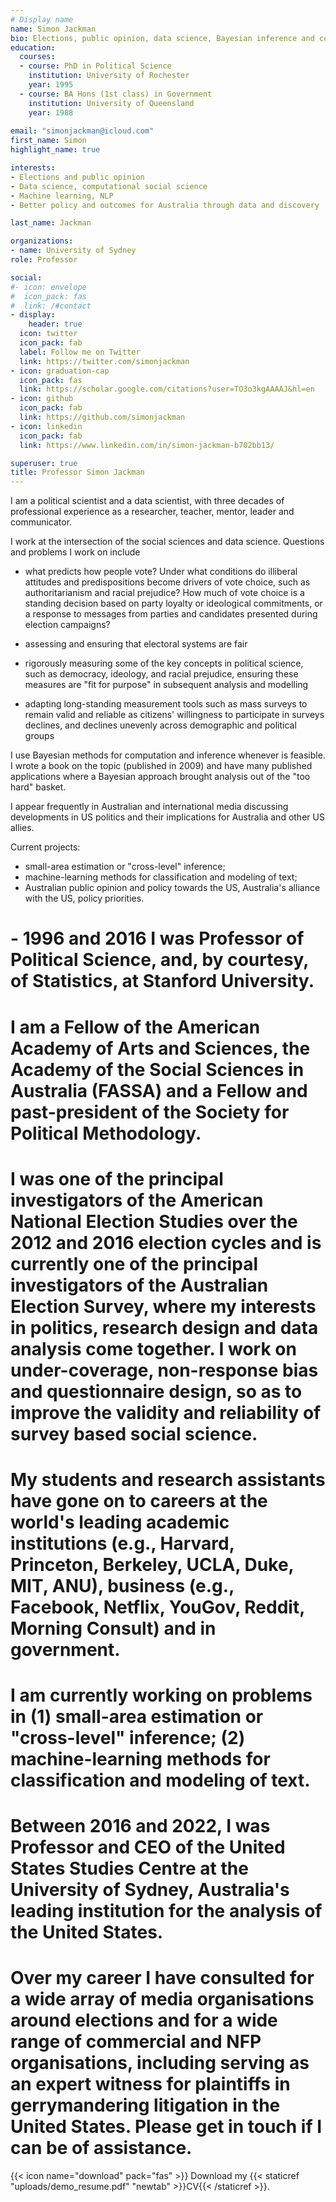 ```yaml
---
# Display name
name: Simon Jackman
bio: Elections, public opinion, data science, Bayesian inference and computation, data viz.
education:
  courses:
  - course: PhD in Political Science
    institution: University of Rochester
    year: 1995
  - course: BA Hons (1st class) in Government
    institution: University of Queensland
    year: 1988
    
email: "simonjackman@icloud.com"
first_name: Simon
highlight_name: true

interests:
- Elections and public opinion
- Data science, computational social science
- Machine learning, NLP
- Better policy and outcomes for Australia through data and discovery

last_name: Jackman

organizations:
- name: University of Sydney
role: Professor

social:
#- icon: envelope
#  icon_pack: fas
#  link: /#contact
- display:
    header: true
  icon: twitter
  icon_pack: fab
  label: Follow me on Twitter
  link: https://twitter.com/simonjackman
- icon: graduation-cap
  icon_pack: fas
  link: https://scholar.google.com/citations?user=TO3o3kgAAAAJ&hl=en
- icon: github
  icon_pack: fab
  link: https://github.com/simonjackman
- icon: linkedin
  icon_pack: fab
  link: https://www.linkedin.com/in/simon-jackman-b702bb13/

superuser: true
title: Professor Simon Jackman
---
```


I am a political scientist and a data scientist, with three decades of professional experience as a researcher, teacher, mentor, leader and communicator.

I work at the intersection of the social sciences and data science.  Questions and problems I work on include

- what predicts how people vote?  Under what conditions do illiberal attitudes and predispositions become drivers of vote choice, such as authoritarianism and racial prejudice?   How much of vote choice is a standing decision based on party loyalty or ideological commitments, or a response to messages from parties and candidates presented during election campaigns?

- assessing and ensuring that electoral systems are fair

- rigorously measuring some of the key concepts in political science, such as democracy, ideology, and racial prejudice, ensuring these measures are "fit for purpose" in subsequent analysis and modelling

- adapting long-standing measurement tools such as mass surveys to remain valid and reliable as citizens' willingness to participate in surveys declines, and declines unevenly across demographic and political groups

I use Bayesian methods for computation and inference whenever is feasible.   I wrote a book on the topic (published in 2009) and have many published applications where a Bayesian approach brought analysis out of the "too hard" basket.

I appear frequently in Australian and international media discussing developments in US politics and their implications for Australia and other US allies.

Current projects:

- small-area estimation or "cross-level" inference; 
- machine-learning methods for classification and modeling of text;
- Australian public opinion and policy towards the US, Australia's alliance with the US, policy priorities.

# - 1996 and 2016 I was Professor of Political Science, and, by courtesy, of Statistics, at Stanford University.  
# 
# I am a Fellow of the American Academy of Arts and Sciences, the Academy of the Social Sciences in Australia (FASSA) and a Fellow and past-president of the Society for Political Methodology.   
# 
# I was one of the principal investigators of the American National Election Studies over the 2012 and 2016 election cycles and is currently one of the principal investigators of the Australian Election Survey, where my interests in politics, research design and data analysis come together.   I work on under-coverage, non-response bias and questionnaire design, so as to improve the validity and reliability of survey based social science.
# 
# 
# 
# My students and research assistants have gone on to careers at the world's leading academic institutions (e.g., Harvard, Princeton, Berkeley, UCLA, Duke, MIT, ANU), business (e.g., Facebook, Netflix, YouGov, Reddit, Morning Consult) and in government.
# 
# I am currently working on problems in (1) small-area estimation or "cross-level" inference; (2) machine-learning methods for classification and modeling of text.
# 
# Between 2016 and 2022, I was Professor and CEO of the United States Studies Centre at the University of Sydney, Australia's leading institution for the analysis of the United States.
# 
# Over my career I have consulted for a wide array of media organisations around elections and for a wide range of commercial and NFP organisations, including serving as an expert witness for plaintiffs in gerrymandering litigation in the United States.   Please get in touch if I can be of assistance.

{{< icon name="download" pack="fas" >}} Download my {{< staticref "uploads/demo_resume.pdf" "newtab" >}}CV{{< /staticref >}}.
